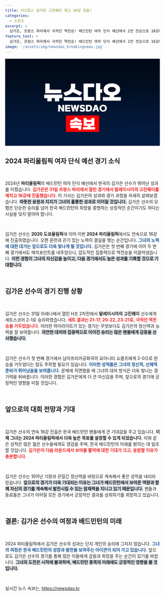 ```yaml
---
title: 다크호스 김가은 고진웨이 꺾고 16강 진출!
categories:
  - 스포츠
excerpt: >
  김가은, 프랑스 파리에서 극적인 역전승! 배드민턴 여자 단식 예선에서 2전 전승으로 16강에 진출하며 올림픽 2연속 진출의 쾌거를 이뤘다.
feature_text: >
  김가은, 프랑스 파리에서 극적인 역전승! 배드민턴 여자 단식 예선에서 2전 전승으로 16강에 진출하며 올림픽 2연속 진출의 쾌거를 이뤘다.
image: '/assets/img/newsdao_breakingnews.jpg'
---
```


<p><img src="/assets/img/newsdao_breakingnews.jpg" alt="ranknews 속보" /></p>

<h2 data-ke-size="size26">2024 파리올림픽 여자 단식 예선 경기 소식</h2>

<p data-ke-size="size16">&nbsp;</p>

<p>2024년 <b>파리올림픽</b>의 배드민턴 여자 단식 예선에서 한국의 김가은 선수가 뛰어난 성과를 이뤘습니다. <b><span style="color: #ee2323;">김가은은 31일 프랑스 파리에서 열린 경기에서 말레이시아의 고진웨이를 제치고 16강에 진출했습니다.</span></b> 이 기사는 김가은의 성과와 경기 과정을 자세히 살펴보겠습니다. <b><span style="background-color: #21538527;">따뜻한 응원과 지지가 그녀의 훌륭한 성과로 이어질 것입니다.</span></b> 김가은 선수의 모험은 단순한 승리를 넘어 한국 배드민턴의 희망을 증명하는 상징적인 순간이기도 하다는 사실을 잊지 말아야 합니다.</p>

<p data-ke-size="size16">&nbsp;</p>

<p>김가은 선수는 <b>2020 도쿄올림픽</b>에 이어 이번 <b>2024 파리올림픽</b>에서도 연속으로 16강에 진출하였습니다. 오랜 훈련과 끈기 있는 노력이 결실을 맺는 순간입니다. <b><span style="color: #1a5490;">그녀의 노력에 대한 대가는 앞으로도 더욱 빛나게 될 것입니다.</span></b> 김가은은 첫 번째 경기에 이어 두 번째 경기에서도 메치포인트를 내주었으나, 압도적인 집중력으로 역전승을 이끌어냈습니다. <b><span style="background-color: #21538527;">이런 경험이 그녀의 자신감을 높이고, 다음 경기에서도 높은 성과를 기록할 것으로 기대합니다.</span></b></p>

<p data-ke-size="size16">&nbsp;</p>

<h2 data-ke-size="size26">김가은 선수의 경기 진행 상황</h2>

<p data-ke-size="size16">&nbsp;</p>

<p>김가은 선수는 31일 아레나에서 열린 H조 2차전에서 <b>말레이시아의 고진웨이</b> 선수에게 세트스코어 2-1로 승리하였습니다. <b><span style="color: #ee2323;">세트 결과는 21-17, 20-22, 23-21로, 극적인 역전승을 거두었습니다.</span></b> 이러한 하이라이트가 있는 경기는 무엇보다도 김가은의 정신력과 능력을 잘 보여줍니다. <b><span style="background-color: #21538527;">의연한 대처와 집중력으로 이어진 승리는 많은 팬들에게 감동을 선사했습니다.</span></b></p>

<p data-ke-size="size16">&nbsp;</p>

<p>김가은 선수가 첫 번째 경기에서 남아프리카공화국의 요아니타 쇼콜츠에게 2-0으로 완승을 거두었다는 점도 주목할 필요가 있습니다. <b><span style="color: #1a5490;">이러한 성적들은 그녀의 정신적, 신체적 준비가 뛰어났음을 보여줍니다.</span></b> 문제에 직면했을 때 그녀의 대처 방식은 더욱 빛나는 경기력을 뒤바꿉니다. 이러한 경험은 김가은에게 더 큰 자신감을 주며, 앞으로의 경기에 긍정적인 영향을 미칠 것입니다.</p>

<p data-ke-size="size16">&nbsp;</p>

<h2 data-ke-size="size26">앞으로의 대회 전망과 기대</h2>

<p data-ke-size="size16">&nbsp;</p>

<p>김가은 선수의 연속 16강 진출은 한국 배드민턴 팬들에게 큰 기대감을 주고 있습니다. <b>이제 그녀는 2024 파리올림픽에서 더욱 높은 목표를 설정할 수 있게 되었습니다.</b> 이와 같은 성적은 많은 젊은 선수들에게도 영감을 주며, 한국 배드민턴의 미래를 밝히는 데 일조할 것입니다. <b><span style="color: #ee2323;">김가은이 다음 라운드에서 보여줄 활약에 대한 기대가 크고, 응원할 이유가 충분합니다.</span></b></p>

<p data-ke-size="size16">&nbsp;</p>

<p>김가은 선수는 뛰어난 기량과 끈질긴 정신력을 바탕으로 계속해서 좋은 성적을 내리라 믿습니다. <b><span style="background-color: #21538527;">앞으로의 경기가 더욱 기대되는 이유는 그녀가 배드민턴에서 보여준 역량과 함께 자신의 경기를 계속해서 발전시킬 수 있는 잠재력을 지니고 있기 때문입니다.</span></b> 팬들과 동료들은 그녀가 이어질 모든 경기에서 긍정적인 결과를 성취하기를 희망하고 있습니다.</p>

<p data-ke-size="size16">&nbsp;</p>

<h2 data-ke-size="size26">결론: 김가은 선수의 여정과 배드민턴의 미래</h2>

<p data-ke-size="size16">&nbsp;</p>

<p>2024 파리올림픽에서 김가은 선수의 성과는 단지 개인의 승리에 그치지 않습니다. <b><span style="color: #1a5490;">그녀의 여정은 한국 배드민턴의 성장과 발전을 보여주는 아이콘이 되어 가고 있습니다.</span></b> 앞으로도 김가은 선수의 경기를 통해 많은 이들에게 감동과 희망을 주는 순간이 있기를 바랍니다. <b><span style="background-color: #21538527;">그녀의 도전은 시작에 불과하며, 배드민턴 종목의 미래에도 긍정적인 영향을 줄 것입니다.</span></b></p>

<p data-ke-size="size16">&nbsp;</p>
실시간 뉴스 속보는, <a href="https://newsdao.kr" rel="dofollow">https://newsdao.kr</a>


